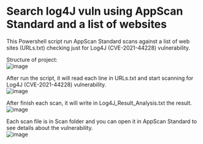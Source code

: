 # Search log4J vuln using AppScan Standard and a list of websites
This Powershell script run AppScan Standard scans against a list of web sites (URLs.txt) checking just for Log4J (CVE-2021-44228) vulnerability.

Structure of project:<br>
![image](https://user-images.githubusercontent.com/69405400/149555665-a4659326-b3a2-491b-b7d7-30c52769071f.png)

After run the script, it will read each line in URLs.txt and start scanning for Log4J (CVE-2021-44228) vulnerability.<br>
![image](https://user-images.githubusercontent.com/69405400/149555808-75893e5e-9ef1-48cf-8321-c6386ecbfa04.png)

After finish each scan, it will write in Log4J_Result_Analysis.txt the result.<br>
![image](https://user-images.githubusercontent.com/69405400/149566662-ae7429cf-c82e-4352-b2bc-513a0a9b2109.png)

Each scan file is in Scan folder and you can open it in AppScan Standard to see details about the vulnerability.<br>
![image](https://user-images.githubusercontent.com/69405400/149566834-0acd4eb4-0c7f-4b99-9655-035fb7553d62.png)
